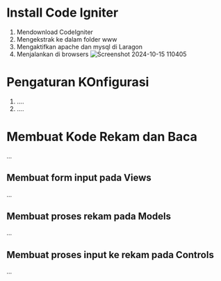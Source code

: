 # Install Code Igniter

1. Mendownload CodeIgniter
2. Mengekstrak ke dalam folder www
3. Mengaktifkan apache dan mysql di Laragon
4. Menjalankan di browsers
![Screenshot 2024-10-15 110405](https://github.com/user-attachments/assets/cef4cf38-d452-4184-ba68-895d25b39651)


# Pengaturan KOnfigurasi

1. ....
2. ....

# Membuat Kode Rekam dan Baca

...

## Membuat form input pada Views

...

## Membuat proses rekam pada Models

...

## Membuat proses input ke rekam pada Controls

...
